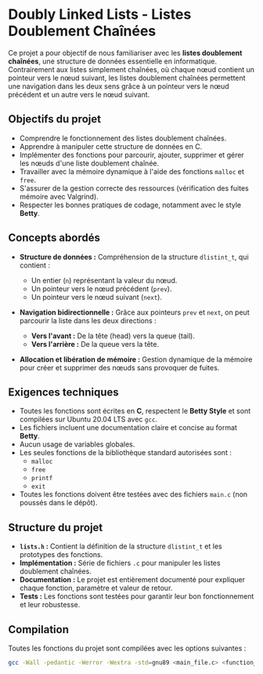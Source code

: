 # Doubly Linked Lists - Listes Doublement Chaînées

Ce projet a pour objectif de nous familiariser avec les **listes doublement chaînées**, une structure de données essentielle en informatique. Contrairement aux listes simplement chaînées, où chaque nœud contient un pointeur vers le nœud suivant, les listes doublement chaînées permettent une navigation dans les deux sens grâce à un pointeur vers le nœud précédent et un autre vers le nœud suivant.

## Objectifs du projet

- Comprendre le fonctionnement des listes doublement chaînées.
- Apprendre à manipuler cette structure de données en C.
- Implémenter des fonctions pour parcourir, ajouter, supprimer et gérer les nœuds d'une liste doublement chaînée.
- Travailler avec la mémoire dynamique à l'aide des fonctions `malloc` et `free`.
- S'assurer de la gestion correcte des ressources (vérification des fuites mémoire avec Valgrind).
- Respecter les bonnes pratiques de codage, notamment avec le style **Betty**.

## Concepts abordés

- **Structure de données :** Compréhension de la structure `dlistint_t`, qui contient :
  - Un entier (`n`) représentant la valeur du nœud.
  - Un pointeur vers le nœud précédent (`prev`).
  - Un pointeur vers le nœud suivant (`next`).

- **Navigation bidirectionnelle :** Grâce aux pointeurs `prev` et `next`, on peut parcourir la liste dans les deux directions :
  - **Vers l'avant :** De la tête (head) vers la queue (tail).
  - **Vers l'arrière :** De la queue vers la tête.

- **Allocation et libération de mémoire :** Gestion dynamique de la mémoire pour créer et supprimer des nœuds sans provoquer de fuites.

## Exigences techniques

- Toutes les fonctions sont écrites en **C**, respectent le **Betty Style** et sont compilées sur Ubuntu 20.04 LTS avec `gcc`.
- Les fichiers incluent une documentation claire et concise au format **Betty**.
- Aucun usage de variables globales.
- Les seules fonctions de la bibliothèque standard autorisées sont :
  - `malloc`
  - `free`
  - `printf`
  - `exit`
- Toutes les fonctions doivent être testées avec des fichiers `main.c` (non poussés dans le dépôt).

## Structure du projet

- **`lists.h` :** Contient la définition de la structure `dlistint_t` et les prototypes des fonctions.
- **Implémentation :** Série de fichiers `.c` pour manipuler les listes doublement chaînées.
- **Documentation :** Le projet est entièrement documenté pour expliquer chaque fonction, paramètre et valeur de retour.
- **Tests :** Les fonctions sont testées pour garantir leur bon fonctionnement et leur robustesse.

## Compilation

Toutes les fonctions du projet sont compilées avec les options suivantes :
```bash
gcc -Wall -pedantic -Werror -Wextra -std=gnu89 <main_file.c> <function_file.c> -o <output_file>
